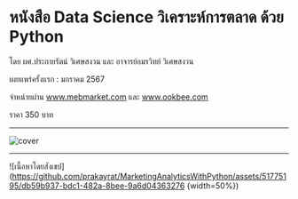# หนังสือ Data Science วิเคราะห์การตลาด ด้วย Python
โดย ผศ.ประกายรัตน์ วิเศษสงวน และ อาจารย์อมรวิทย์ วิเศษสงวน

เผยแพร่ครั้งแรก : มกราคม 2567

จำหน่ายผ่าน www.mebmarket.com และ www.ookbee.com

ราคา 350 บาท   

---
![cover](https://github.com/prakayrat/MarketingAnalyticsWithPython/assets/51775195/83e34b84-f43b-40d0-8d59-1e37b83aec24)

---


![เนื้อหาโดยสังเขป](https://github.com/prakayrat/MarketingAnalyticsWithPython/assets/51775195/db59b937-bdc1-482a-8bee-9a6d04363276 {width=50%})

